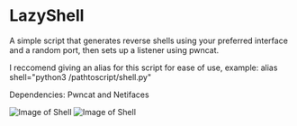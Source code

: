 # LazyShell

A simple script that generates reverse shells using your preferred interface and a random port, then sets up a listener using pwncat.

I reccomend giving an alias for this script for ease of use, example: alias shell="python3 /pathtoscript/shell.py"

Dependencies:
Pwncat and 
Netifaces


![Image of Shell](https://i.imgur.com/W5MfU5F.png)
![Image of Shell](https://i.imgur.com/x9I4GON.png)
